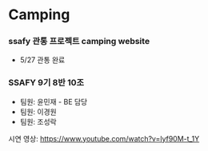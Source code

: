 # Camping
### ssafy 관통 프로젝트 camping website
* 5/27 관통 완료

### SSAFY 9기 8반 10조
* 팀원: 윤민재 - BE 담당
* 팀원: 이경원
* 팀원: 조성락

시연 영상: https://www.youtube.com/watch?v=lyf90M-t_1Y
